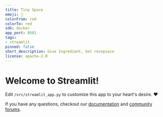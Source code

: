```yaml
---
title: Tiny Space
emoji: 🚀
colorFrom: red
colorTo: red
sdk: docker
app_port: 8501
tags:
- streamlit
pinned: false
short_description: Give Ingredient, Get recepiece
license: apache-2.0
---
```


# Welcome to Streamlit!

Edit `/src/streamlit_app.py` to customize this app to your heart's desire. :heart:

If you have any questions, checkout our [documentation](https://docs.streamlit.io) and [community
forums](https://discuss.streamlit.io).
